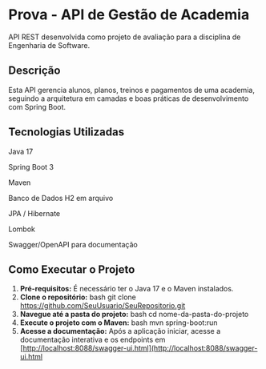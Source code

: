 # Prova - API de Gestão de Academia

API REST desenvolvida como projeto de avaliação para a disciplina de Engenharia de Software.

## Descrição

Esta API gerencia alunos, planos, treinos e pagamentos de uma academia, seguindo a arquitetura em camadas e boas práticas de desenvolvimento com Spring Boot.

## Tecnologias Utilizadas

Java 17

Spring Boot 3

Maven

Banco de Dados H2 em arquivo

JPA / Hibernate

Lombok

Swagger/OpenAPI para documentação

## Como Executar o Projeto

1.  **Pré-requisitos:** É necessário ter o Java 17 e o Maven instalados.
2.  **Clone o repositório:**
bash git clone https://github.com/SeuUsuario/SeuRepositorio.git 
3.  **Navegue até a pasta do projeto:**
bash cd nome-da-pasta-do-projeto 
4.  **Execute o projeto com o Maven:**
bash mvn spring-boot:run 
5.  **Acesse a documentação:** Após a aplicação iniciar, acesse a documentação interativa e os endpoints em [[http://localhost:8088/swagger-ui.html](http://localhost:8088/swagger-ui.html](http://localhost:8080/swagger-ui/index.html)

